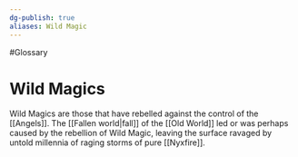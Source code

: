 ```yaml
---
dg-publish: true
aliases: Wild Magic
---
```

#Glossary 
# Wild Magics

Wild Magics are those that have rebelled against the control of the [[Angels]]. The [[Fallen world|fall]] of the [[Old World]] led or was perhaps caused by the rebellion of Wild Magic, leaving the surface ravaged by untold millennia of raging storms of pure [[Nyxfire]].